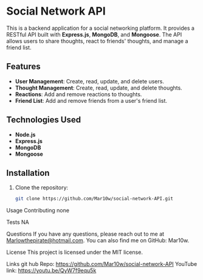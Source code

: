 # Social Network API

This is a backend application for a social networking platform. It provides a RESTful API built with **Express.js**, **MongoDB**, and **Mongoose**. 
The API allows users to share thoughts, react to friends' thoughts, and manage a friend list.

## Features

- **User Management**: Create, read, update, and delete users.
- **Thought Management**: Create, read, update, and delete thoughts.
- **Reactions**: Add and remove reactions to thoughts.
- **Friend List**: Add and remove friends from a user's friend list.

## Technologies Used

- **Node.js**
- **Express.js**
- **MongoDB**
- **Mongoose**

## Installation

1. Clone the repository:
   ```bash
   git clone https://github.com/Mar10w/social-network-API.git

Usage
Contributing
none

Tests
NA

Questions
If you have any questions, please reach out to me at Marlowthepirate@hotmail.com. You can also find me on GitHub: Mar10w.

License
This project is licensed under the MIT license.

Links
git hub Repo: https://github.com/Mar10w/social-network-API
YouTube link: https://youtu.be/QyW7f9equ5k